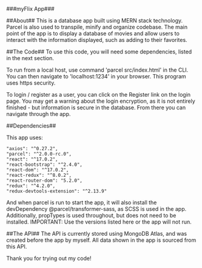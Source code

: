 ###myFlix App###

##About##
This is a database app built using MERN stack technology. Parcel is also used to transpile, minify and organize codebase. The main point of the app is to display a database of movies and allow users to interact with the information displayed, such as adding to their favorites.

##The Code##
To use this code, you will need some dependencies, listed in the next section.

To run from a local host, use command 'parcel src/index.html' in the CLI. You can then navigate to 'localhost:1234' in your browser. This program uses https security.

To login / register as a user, you can click on the Register link on the login page. You may get a warning about the login encryption, as it is not entirely finished - but information is secure in the database. From there you can navigate through the app.

##Dependencies##

This app uses:

    "axios": "^0.27.2",
    "parcel": "^2.0.0-rc.0",
    "react": "^17.0.2",
    "react-bootstrap": "^2.4.0",
    "react-dom": "^17.0.2",
    "react-redux": "^8.0.2",
    "react-router-dom": "5.2.0",
    "redux": "^4.2.0",
    "redux-devtools-extension": "^2.13.9"

And when parcel is run to start the app, it will also install the devDependency @parcel/transformer-sass, as SCSS is used in the app. Additionally, propTypes is used throughout, but does not need to be installed. IMPORTANT: Use the versions listed here or the app will not run.

##The API##
The API is currently stored using MongoDB Atlas, and was created before the app by myself. All data shown in the app is sourced from this API.

Thank you for trying out my code!
